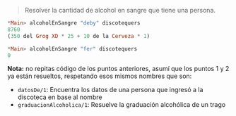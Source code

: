 > Resolver la cantidad de alcohol en sangre que tiene una persona. 

``` haskell
*Main> alcoholEnSangre "deby" discotequers
8760
(350 del Grog XD * 25 + 10 de la Cerveza * 1) 

*Main> alcoholEnSangre "fer" discotequers
0
```

**Nota:** no repitas código de los puntos anteriores, asumí que los puntos 1 y 2 ya están resueltos, respetando esos mismos nombres que son:

* `datosDe/1`: Encuentra los datos de una persona que ingresó a la discoteca en base al nombre
* `graduacionAlcoholica/1`: Resuelve la graduación alcohólica de un trago

